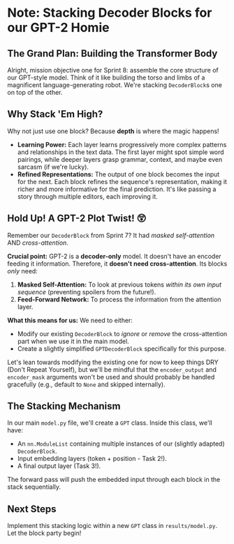 # Note: Stacking Decoder Blocks for our GPT-2 Homie

## The Grand Plan: Building the Transformer Body

Alright, mission objective one for Sprint 8: assemble the core structure of our GPT-style model. Think of it like building the torso and limbs of a magnificent language-generating robot. We're stacking `DecoderBlock`s one on top of the other.

## Why Stack 'Em High?

Why not just use one block? Because **depth** is where the magic happens!

- **Learning Power:** Each layer learns progressively more complex patterns and relationships in the text data. The first layer might spot simple word pairings, while deeper layers grasp grammar, context, and maybe even sarcasm (if we're lucky).
- **Refined Representations:** The output of one block becomes the input for the next. Each block refines the sequence's representation, making it richer and more informative for the final prediction. It's like passing a story through multiple editors, each improving it.

## Hold Up! A GPT-2 Plot Twist! 😲

Remember our `DecoderBlock` from Sprint 7? It had _masked self-attention_ AND _cross-attention_.

**Crucial point:** GPT-2 is a **decoder-only** model. It doesn't have an encoder feeding it information. Therefore, it **doesn't need cross-attention**. Its blocks _only_ need:

1.  **Masked Self-Attention:** To look at previous tokens _within its own input sequence_ (preventing spoilers from the future!).
2.  **Feed-Forward Network:** To process the information from the attention layer.

**What this means for us:** We need to either:

- Modify our existing `DecoderBlock` to _ignore_ or _remove_ the cross-attention part when we use it in the main model.
- Create a slightly simplified `GPTDecoderBlock` specifically for this purpose.

Let's lean towards modifying the existing one for now to keep things DRY (Don't Repeat Yourself), but we'll be mindful that the `encoder_output` and `encoder_mask` arguments won't be used and should probably be handled gracefully (e.g., default to `None` and skipped internally).

## The Stacking Mechanism

In our main `model.py` file, we'll create a `GPT` class. Inside this class, we'll have:

- An `nn.ModuleList` containing multiple instances of our (slightly adapted) `DecoderBlock`.
- Input embedding layers (token + position - Task 2!).
- A final output layer (Task 3!).

The forward pass will push the embedded input through each block in the stack sequentially.

## Next Steps

Implement this stacking logic within a new `GPT` class in `results/model.py`. Let the block party begin!

